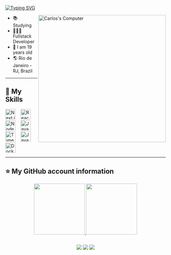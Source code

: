 <!-- ## Hello World! I am {Carlos Matheus Tavares}! 👋 -->

[![Typing SVG](https://readme-typing-svg.herokuapp.com?font=Roboto&color=6FA4FC&width=350&height=50&lines=Hello+World!,+I+am+Carlos+👋+...;%f0%9f%92%bb)](https://git.io/typing-svg)

<img src="https://raw.githubusercontent.com/MicaelliMedeiros/micaellimedeiros/master/image/computer-illustration.png" min-width="400px" max-width="400px" width="400px" align="right" alt="Carlos's Computer">

- 📚 Studying
- 👨🏼‍💻 Fullstack Developer
- 🧑 I am 19 years old
- 🌎 Rio de Janeiro - RJ, Brazil

---

## 🚀 My Skills

<p align="left">
  <img src="https://cdn.jsdelivr.net/gh/devicons/devicon/icons/nextjs/nextjs-original.svg" alt="Next.js" title="Next.js" style="height: 32px; width: 32px; object-fit: contain;" />
  &nbsp;&nbsp;
  <img src="https://cdn.jsdelivr.net/gh/devicons/devicon/icons/react/react-original.svg" alt="React" title="React.js" style="height: 32px; width: 32px;" />
  &nbsp;&nbsp;
  <img src="https://cdn.jsdelivr.net/gh/devicons/devicon/icons/nodejs/nodejs-original.svg" alt="Node.js" title="Node.js" style="height: 32px; width: 32px;" />
  &nbsp;&nbsp;
  <img src="https://cdn.jsdelivr.net/gh/devicons/devicon/icons/java/java-original.svg" alt="Java" title="Java" style="height: 32px; width: 32px;" />
  &nbsp;&nbsp;
  <img src="https://cdn.jsdelivr.net/gh/devicons/devicon/icons/typescript/typescript-original.svg" alt="TypeScript" title="TypeScript" style="height: 32px; width: 32px;" />
  &nbsp;&nbsp;
  <img src="https://cdn.jsdelivr.net/gh/devicons/devicon/icons/javascript/javascript-original.svg" alt="JavaScript" title="JavaScript" style="height: 32px; width: 32px;" />
  &nbsp;&nbsp;
  <img src="https://cdn.jsdelivr.net/gh/devicons/devicon/icons/docker/docker-original.svg" alt="Docker" title="Docker" style="height: 32px; width: 32px;" />
</p>

----

## ⭐ My GitHub account information

<div align="center">
  <a href="https://github.com/cmtavares">
  <img height="160px" src="https://github-readme-stats.vercel.app/api?username=cmtavares&show_icons=true&theme=dracula"/>
  <img height="160px" src="https://github-readme-stats.vercel.app/api/top-langs/?username=cmtavares&layout=compact&langs_count=7&theme=dracula"/>
</div>

##
  
<div align="center"> 
  <a href="https://www.instagram.com/cm.tavares/" target="_blank"><img src="https://img.shields.io/badge/-Instagram-%23E4405F?style=for-the-badge&logo=instagram&logoColor=white" target="_blank"></a>
  <a href = "mailto:cmtavares.dev@gmail.com" target="_blank"><img src="https://img.shields.io/badge/-Gmail-%23333?style=for-the-badge&logo=gmail&logoColor=white" target="_blank"></a>
  <a href="https://www.linkedin.com/in/carlos-tavares-5bb2b32a1/" target="_blank"><img src="https://img.shields.io/badge/-LinkedIn-%230077B5?style=for-the-badge&logo=linkedin&logoColor=white"></a>
</div>
